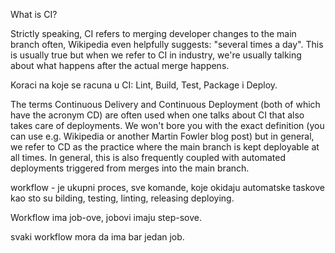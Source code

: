 What is CI?

Strictly speaking, CI refers to merging developer changes to the main branch often, Wikipedia even helpfully suggests: "several times a day". This is usually true but when we refer to CI in industry, we're usually talking about what happens after the actual merge happens.

Koraci na koje se racuna u CI: Lint, Build, Test, Package i Deploy.

The terms Continuous Delivery and Continuous Deployment (both of which have the acronym CD) are often used when one talks about CI that also takes care of deployments. We won't bore you with the exact definition (you can use e.g. Wikipedia or another Martin Fowler blog post) but in general, we refer to CD as the practice where the main branch is kept deployable at all times. In general, this is also frequently coupled with automated deployments triggered from merges into the main branch.

workflow - je ukupni proces, sve komande, koje okidaju automatske taskove kao sto su bilding, testing, linting, releasing deploying.

Workflow ima job-ove, jobovi imaju step-sove.

svaki workflow mora da ima bar jedan job.
